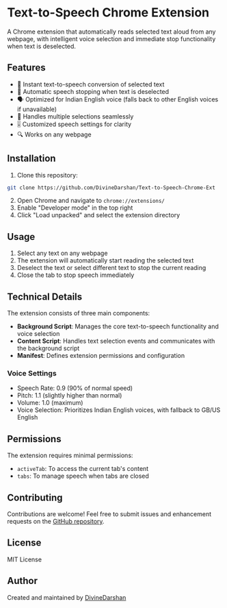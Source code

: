 # Text-to-Speech Chrome Extension

A Chrome extension that automatically reads selected text aloud from any webpage, with intelligent voice selection and immediate stop functionality when text is deselected.

## Features

- 🎯 Instant text-to-speech conversion of selected text
- 🛑 Automatic speech stopping when text is deselected
- 🗣️ Optimized for Indian English voice (falls back to other English voices if unavailable)
- 🔄 Handles multiple selections seamlessly
- 🎚️ Customized speech settings for clarity
- 🔍 Works on any webpage

## Installation

1. Clone this repository:
```bash
git clone https://github.com/DivineDarshan/Text-to-Speech-Chrome-Ext
```

2. Open Chrome and navigate to `chrome://extensions/`
3. Enable "Developer mode" in the top right
4. Click "Load unpacked" and select the extension directory

## Usage

1. Select any text on any webpage
2. The extension will automatically start reading the selected text
3. Deselect the text or select different text to stop the current reading
4. Close the tab to stop speech immediately

## Technical Details

The extension consists of three main components:

- **Background Script**: Manages the core text-to-speech functionality and voice selection
- **Content Script**: Handles text selection events and communicates with the background script
- **Manifest**: Defines extension permissions and configuration

### Voice Settings

- Speech Rate: 0.9 (90% of normal speed)
- Pitch: 1.1 (slightly higher than normal)
- Volume: 1.0 (maximum)
- Voice Selection: Prioritizes Indian English voices, with fallback to GB/US English

## Permissions

The extension requires minimal permissions:
- `activeTab`: To access the current tab's content
- `tabs`: To manage speech when tabs are closed

## Contributing

Contributions are welcome! Feel free to submit issues and enhancement requests on the [GitHub repository](https://github.com/DivineDarshan/text-to-speech-chrome-ext).

## License

MIT License

## Author

Created and maintained by [DivineDarshan](https://github.com/DivineDarshan)
